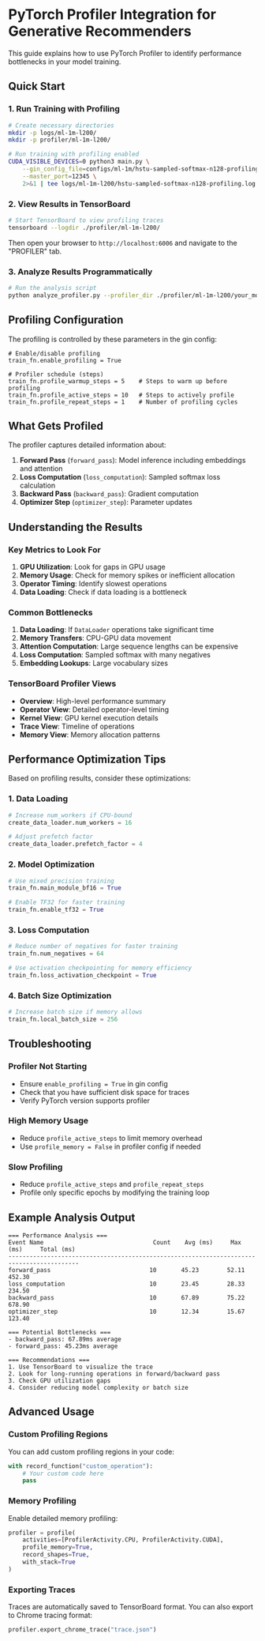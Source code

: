 # PyTorch Profiler Integration for Generative Recommenders

This guide explains how to use PyTorch Profiler to identify performance bottlenecks in your model training.

## Quick Start

### 1. Run Training with Profiling

```bash
# Create necessary directories
mkdir -p logs/ml-1m-l200/
mkdir -p profiler/ml-1m-l200/

# Run training with profiling enabled
CUDA_VISIBLE_DEVICES=0 python3 main.py \
    --gin_config_file=configs/ml-1m/hstu-sampled-softmax-n128-profiling.gin \
    --master_port=12345 \
    2>&1 | tee logs/ml-1m-l200/hstu-sampled-softmax-n128-profiling.log
```

### 2. View Results in TensorBoard

```bash
# Start TensorBoard to view profiling traces
tensorboard --logdir ./profiler/ml-1m-l200/
```

Then open your browser to `http://localhost:6006` and navigate to the "PROFILER" tab.

### 3. Analyze Results Programmatically

```bash
# Run the analysis script
python analyze_profiler.py --profiler_dir ./profiler/ml-1m-l200/your_model_directory/
```

## Profiling Configuration

The profiling is controlled by these parameters in the gin config:

```gin
# Enable/disable profiling
train_fn.enable_profiling = True

# Profiler schedule (steps)
train_fn.profile_warmup_steps = 5    # Steps to warm up before profiling
train_fn.profile_active_steps = 10   # Steps to actively profile
train_fn.profile_repeat_steps = 1    # Number of profiling cycles
```

## What Gets Profiled

The profiler captures detailed information about:

1. **Forward Pass** (`forward_pass`): Model inference including embeddings and attention
2. **Loss Computation** (`loss_computation`): Sampled softmax loss calculation
3. **Backward Pass** (`backward_pass`): Gradient computation
4. **Optimizer Step** (`optimizer_step`): Parameter updates

## Understanding the Results

### Key Metrics to Look For

1. **GPU Utilization**: Look for gaps in GPU usage
2. **Memory Usage**: Check for memory spikes or inefficient allocation
3. **Operator Timing**: Identify slowest operations
4. **Data Loading**: Check if data loading is a bottleneck

### Common Bottlenecks

1. **Data Loading**: If `DataLoader` operations take significant time
2. **Memory Transfers**: CPU-GPU data movement
3. **Attention Computation**: Large sequence lengths can be expensive
4. **Loss Computation**: Sampled softmax with many negatives
5. **Embedding Lookups**: Large vocabulary sizes

### TensorBoard Profiler Views

- **Overview**: High-level performance summary
- **Operator View**: Detailed operator-level timing
- **Kernel View**: GPU kernel execution details
- **Trace View**: Timeline of operations
- **Memory View**: Memory allocation patterns

## Performance Optimization Tips

Based on profiling results, consider these optimizations:

### 1. Data Loading
```python
# Increase num_workers if CPU-bound
create_data_loader.num_workers = 16

# Adjust prefetch factor
create_data_loader.prefetch_factor = 4
```

### 2. Model Optimization
```python
# Use mixed precision training
train_fn.main_module_bf16 = True

# Enable TF32 for faster training
train_fn.enable_tf32 = True
```

### 3. Loss Computation
```python
# Reduce number of negatives for faster training
train_fn.num_negatives = 64

# Use activation checkpointing for memory efficiency
train_fn.loss_activation_checkpoint = True
```

### 4. Batch Size Optimization
```python
# Increase batch size if memory allows
train_fn.local_batch_size = 256
```

## Troubleshooting

### Profiler Not Starting
- Ensure `enable_profiling = True` in gin config
- Check that you have sufficient disk space for traces
- Verify PyTorch version supports profiler

### High Memory Usage
- Reduce `profile_active_steps` to limit memory overhead
- Use `profile_memory = False` in profiler config if needed

### Slow Profiling
- Reduce `profile_active_steps` and `profile_repeat_steps`
- Profile only specific epochs by modifying the training loop

## Example Analysis Output

```
=== Performance Analysis ===
Event Name                               Count    Avg (ms)     Max (ms)     Total (ms)  
------------------------------------------------------------------------------------------
forward_pass                            10       45.23        52.11        452.30      
loss_computation                        10       23.45        28.33        234.50      
backward_pass                           10       67.89        75.22        678.90      
optimizer_step                          10       12.34        15.67        123.40      

=== Potential Bottlenecks ===
- backward_pass: 67.89ms average
- forward_pass: 45.23ms average

=== Recommendations ===
1. Use TensorBoard to visualize the trace
2. Look for long-running operations in forward/backward pass
3. Check GPU utilization gaps
4. Consider reducing model complexity or batch size
```

## Advanced Usage

### Custom Profiling Regions

You can add custom profiling regions in your code:

```python
with record_function("custom_operation"):
    # Your custom code here
    pass
```

### Memory Profiling

Enable detailed memory profiling:

```python
profiler = profile(
    activities=[ProfilerActivity.CPU, ProfilerActivity.CUDA],
    profile_memory=True,
    record_shapes=True,
    with_stack=True
)
```

### Exporting Traces

Traces are automatically saved to TensorBoard format. You can also export to Chrome tracing format:

```python
profiler.export_chrome_trace("trace.json")
```
